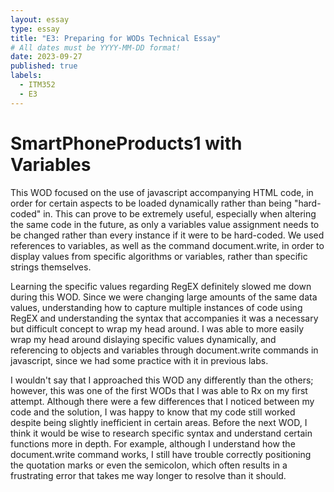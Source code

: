 ```yaml
---
layout: essay
type: essay
title: "E3: Preparing for WODs Technical Essay"
# All dates must be YYYY-MM-DD format!
date: 2023-09-27
published: true
labels:
  - ITM352
  - E3
---
```


<h1>SmartPhoneProducts1 with Variables</h1>

This WOD focused on the use of javascript accompanying HTML code, in order for certain aspects to be loaded dynamically rather than being "hard-coded" in. This can prove to be extremely useful, especially when altering the same code in the future, as only a variables value assignment needs to be changed rather than every instance if it were to be hard-coded. We used references to variables, as well as the command document.write, in order to display values from specific algorithms or variables, rather than specific strings themselves. 

Learning the specific values regarding RegEX definitely slowed me down during this WOD. Since we were changing large amounts of the same data values, understanding how to capture multiple instances of code using RegEX and understanding the syntax that accompanies it was a necessary but difficult concept to wrap my head around. I was able to more easily wrap my head around dislaying specific values dynamically, and referencing to objects and variables through document.write commands in javascript, since we had some practice with it in previous labs. 

I wouldn't say that I approached this WOD any differently than the others; however, this was one of the first WODs that I was able to Rx on my first attempt. Although there were a few differences that I noticed between my code and the solution, I was happy to know that my code still worked despite being slightly inefficient in certain areas. Before the next WOD, I think it would be wise to research specific syntax and understand certain functions more in depth. For example, although I understand how the document.write command works, I still have trouble correctly positioning the quotation marks or even the semicolon, which often results in a frustrating error that takes me way longer to resolve than it should.
